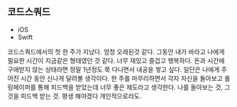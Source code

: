 ## 코드스쿼드
+ iOS
+ Swift

코드스쿼드에서의 첫 한 주가 지났다.
엄청 오래된것 같다.
그동안 내가 바라고 나에게 필요한 시간이 지금같은 형태였던 것 같다.
너무 재밌고 즐겁고 행복하다.
돈과 시간에 구애받지 않는 상태라면 정말 1년정도 쭉 다니면서 내공을 쌓고 싶다.
일단은 나에게 주어진 시간 동안 신나게 달려볼 생각이다.
한 주를 마무리하면서 각자 자신을 돌아보고 롤링페이퍼를 통해 피드백을 받았는데 너무 좋은 제도라고 생각한다.
나를 돌아보는 것, 그것을 피드백 받는 것.
평생 해야겠다 개인적으로라도.
